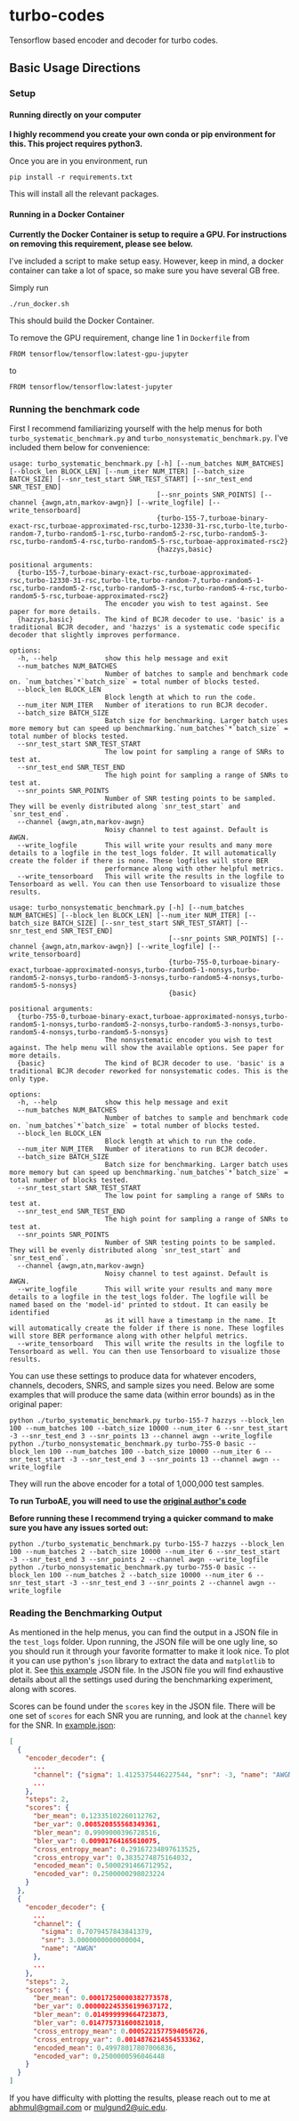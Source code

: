 # turbo-codes
Tensorflow based encoder and decoder for turbo codes.

## Basic Usage Directions

### Setup

#### Running directly on your computer

**I highly recommend you create your own conda or pip environment for this. This project requires python3.**

Once you are in you environment, run
```
pip install -r requirements.txt
```
This will install all the relevant packages.

#### Running in a Docker Container

**Currently the Docker Container is setup to require a GPU. For instructions on removing this requirement, please see below.**

I've included a script to make setup easy. However, keep in mind, a docker container can take a lot of space, so make sure you have several GB free.

Simply run
```
./run_docker.sh
```
This should build the Docker Container.

To remove the GPU requirement, change line 1 in `Dockerfile` from
```
FROM tensorflow/tensorflow:latest-gpu-jupyter
```
to
```
FROM tensorflow/tensorflow:latest-jupyter
```

### Running the benchmark code
First I recommend familiarizing yourself with the help menus for both `turbo_systematic_benchmark.py` and `turbo_nonsystematic_benchmark.py`. I've included them below for convenience:

```
usage: turbo_systematic_benchmark.py [-h] [--num_batches NUM_BATCHES] [--block_len BLOCK_LEN] [--num_iter NUM_ITER] [--batch_size BATCH_SIZE] [--snr_test_start SNR_TEST_START] [--snr_test_end SNR_TEST_END]
                                     [--snr_points SNR_POINTS] [--channel {awgn,atn,markov-awgn}] [--write_logfile] [--write_tensorboard]
                                     {turbo-155-7,turboae-binary-exact-rsc,turboae-approximated-rsc,turbo-12330-31-rsc,turbo-lte,turbo-random-7,turbo-random5-1-rsc,turbo-random5-2-rsc,turbo-random5-3-rsc,turbo-random5-4-rsc,turbo-random5-5-rsc,turboae-approximated-rsc2}
                                     {hazzys,basic}

positional arguments:
  {turbo-155-7,turboae-binary-exact-rsc,turboae-approximated-rsc,turbo-12330-31-rsc,turbo-lte,turbo-random-7,turbo-random5-1-rsc,turbo-random5-2-rsc,turbo-random5-3-rsc,turbo-random5-4-rsc,turbo-random5-5-rsc,turboae-approximated-rsc2}
                        The encoder you wish to test against. See paper for more details.
  {hazzys,basic}        The kind of BCJR decoder to use. 'basic' is a traditional BCJR decoder, and 'hazzys' is a systematic code specific decoder that slightly improves performance.

options:
  -h, --help            show this help message and exit
  --num_batches NUM_BATCHES
                        Number of batches to sample and benchmark code on. `num_batches`*`batch_size` = total number of blocks tested.
  --block_len BLOCK_LEN
                        Block length at which to run the code.
  --num_iter NUM_ITER   Number of iterations to run BCJR decoder.
  --batch_size BATCH_SIZE
                        Batch size for benchmarking. Larger batch uses more memory but can speed up benchmarking.`num_batches`*`batch_size` = total number of blocks tested.
  --snr_test_start SNR_TEST_START
                        The low point for sampling a range of SNRs to test at.
  --snr_test_end SNR_TEST_END
                        The high point for sampling a range of SNRs to test at.
  --snr_points SNR_POINTS
                        Number of SNR testing points to be sampled. They will be evenly distributed along `snr_test_start` and `snr_test_end`.
  --channel {awgn,atn,markov-awgn}
                        Noisy channel to test against. Default is AWGN.
  --write_logfile       This will write your results and many more details to a logfile in the test_logs folder. It will automatically create the folder if there is none. These logfiles will store BER
                        performance along with other helpful metrics.
  --write_tensorboard   This will write the results in the logfile to Tensorboard as well. You can then use Tensorboard to visualize those results.
```

```
usage: turbo_nonsystematic_benchmark.py [-h] [--num_batches NUM_BATCHES] [--block_len BLOCK_LEN] [--num_iter NUM_ITER] [--batch_size BATCH_SIZE] [--snr_test_start SNR_TEST_START] [--snr_test_end SNR_TEST_END]
                                        [--snr_points SNR_POINTS] [--channel {awgn,atn,markov-awgn}] [--write_logfile] [--write_tensorboard]
                                        {turbo-755-0,turboae-binary-exact,turboae-approximated-nonsys,turbo-random5-1-nonsys,turbo-random5-2-nonsys,turbo-random5-3-nonsys,turbo-random5-4-nonsys,turbo-random5-5-nonsys}
                                        {basic}

positional arguments:
  {turbo-755-0,turboae-binary-exact,turboae-approximated-nonsys,turbo-random5-1-nonsys,turbo-random5-2-nonsys,turbo-random5-3-nonsys,turbo-random5-4-nonsys,turbo-random5-5-nonsys}
                        The nonsystematic encoder you wish to test against. The help menu will show the available options. See paper for more details.
  {basic}               The kind of BCJR decoder to use. 'basic' is a traditional BCJR decoder reworked for nonsystematic codes. This is the only type.

options:
  -h, --help            show this help message and exit
  --num_batches NUM_BATCHES
                        Number of batches to sample and benchmark code on. `num_batches`*`batch_size` = total number of blocks tested.
  --block_len BLOCK_LEN
                        Block length at which to run the code.
  --num_iter NUM_ITER   Number of iterations to run BCJR decoder.
  --batch_size BATCH_SIZE
                        Batch size for benchmarking. Larger batch uses more memory but can speed up benchmarking.`num_batches`*`batch_size` = total number of blocks tested.
  --snr_test_start SNR_TEST_START
                        The low point for sampling a range of SNRs to test at.
  --snr_test_end SNR_TEST_END
                        The high point for sampling a range of SNRs to test at.
  --snr_points SNR_POINTS
                        Number of SNR testing points to be sampled. They will be evenly distributed along `snr_test_start` and `snr_test_end`.
  --channel {awgn,atn,markov-awgn}
                        Noisy channel to test against. Default is AWGN.
  --write_logfile       This will write your results and many more details to a logfile in the test_logs folder. The logfile will be named based on the 'model-id' printed to stdout. It can easily be identified
                        as it will have a timestamp in the name. It will automatically create the folder if there is none. These logfiles will store BER performance along with other helpful metrics.
  --write_tensorboard   This will write the results in the logfile to Tensorboard as well. You can then use Tensorboard to visualize those results.
```

You can use these settings to produce data for whatever encoders, channels, decoders, SNRS, and sample sizes you need. Below are some examples that will produce the same data (within error bounds) as in the original paper:

```
python ./turbo_systematic_benchmark.py turbo-155-7 hazzys --block_len 100 --num_batches 100 --batch_size 10000 --num_iter 6 --snr_test_start -3 --snr_test_end 3 --snr_points 13 --channel awgn --write_logfile
python ./turbo_nonsystematic_benchmark.py turbo-755-0 basic --block_len 100 --num_batches 100 --batch_size 10000 --num_iter 6 --snr_test_start -3 --snr_test_end 3 --snr_points 13 --channel awgn --write_logfile
```

They will run the above encoder for a total of 1,000,000 test samples.

**To run TurboAE, you will need to use the [original author's code](https://github.com/yihanjiang/turboae)**

**Before running these I recommend trying a quicker command to make sure you have any issues sorted out:**
```
python ./turbo_systematic_benchmark.py turbo-155-7 hazzys --block_len 100 --num_batches 2 --batch_size 10000 --num_iter 6 --snr_test_start -3 --snr_test_end 3 --snr_points 2 --channel awgn --write_logfile
python ./turbo_nonsystematic_benchmark.py turbo-755-0 basic --block_len 100 --num_batches 2 --batch_size 10000 --num_iter 6 --snr_test_start -3 --snr_test_end 3 --snr_points 2 --channel awgn --write_logfile
```

### Reading the Benchmarking Output

As mentioned in the help menus, you can find the output in a JSON file in the `test_logs` folder. Upon running, the JSON file will be one ugly line, so you should run it through your favorite formatter to make it look nice. To plot it you can use python's `json` library to extract the data and `matplotlib` to plot it. See [this example](test_logs/example.json) JSON file. In the JSON file you will find exhaustive details about all the settings used during the benchmarking experiment, along with scores. 

Scores can be found under the `scores` key in the JSON file. There will be one set of `scores` for each SNR you are running, and look at the `channel` key for the SNR. In [example.json](test_logs/example.json):
```json
[
  {
    "encoder_decoder": {
      ...
      "channel": {"sigma": 1.4125375446227544, "snr": -3, "name": "AWGN"},
      ...
    },
    "steps": 2,
    "scores": {
      "ber_mean": 0.12335102260112762,
      "ber_var": 0.008520855568349361,
      "bler_mean": 0.9909000396728516,
      "bler_var": 0.00901764165610075,
      "cross_entropy_mean": 0.29167234897613525,
      "cross_entropy_var": 0.3835274875164032,
      "encoded_mean": 0.5000291466712952,
      "encoded_var": 0.2500000298023224
    }
  },
  {
    "encoder_decoder": {
      ...
      "channel": {
        "sigma": 0.7079457843841379,
        "snr": 3.0000000000000004,
        "name": "AWGN"
      },
      ...
    },
    "steps": 2,
    "scores": {
      "ber_mean": 0.00017250000382773578,
      "ber_var": 0.000002245356199637172,
      "bler_mean": 0.014999999664723873,
      "bler_var": 0.014775731600821018,
      "cross_entropy_mean": 0.0005221577594056726,
      "cross_entropy_var": 0.0014876214554533362,
      "encoded_mean": 0.49978017807006836,
      "encoded_var": 0.2500000596046448
    }
  }
]
```

If you have difficulty with plotting the results, please reach out to me at abhmul@gmail.com or mulgund2@uic.edu.


